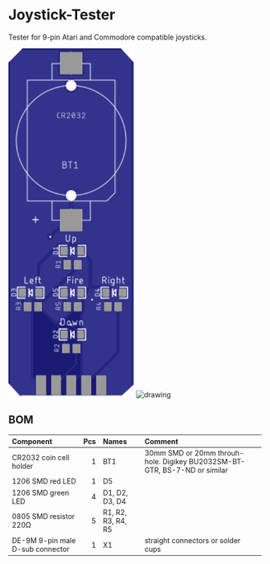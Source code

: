 
# Joystick-Tester
 Tester for 9-pin Atari and Commodore compatible joysticks.
 
 <img src="images/pcb-top.svg" alt="drawing" width="250"/> <img src="images/pcb-bottom.svg" alt="drawing" width="250"/>
 
## BOM
 |Component|Pcs |Names|Comment|
 |:--------|---:|:---|:------|
 | CR2032 coin cell holder | 1 | BT1 | 30mm SMD or 20mm throuh-hole. Digikey BU2032SM-BT-GTR, BS-7-ND or similar|
 | 1206 SMD red LED | 1 | D5 | |
 | 1206 SMD green LED | 4 | D1, D2, D3, D4 | |
 | 0805 SMD resistor 220Ω | 5 | R1, R2, R3, R4, R5 ||
 | DE-9M 9-pin male D-sub connector | 1 | X1 |straight connectors or solder cups |
